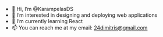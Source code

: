- 👋 Hi, I’m @KarampelasDS
- 👀 I’m interested in designing and deploying web applications
- 🌱 I’m currently learning React
- 📫 You can reach me at my email: 24dimitris@gmail.com
